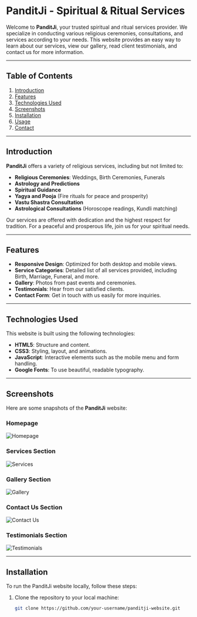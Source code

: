 # PanditJi - Spiritual & Ritual Services

Welcome to **PanditJi**, your trusted spiritual and ritual services provider. We specialize in conducting various religious ceremonies, consultations, and services according to your needs. This website provides an easy way to learn about our services, view our gallery, read client testimonials, and contact us for more information.

---

## Table of Contents

1. [Introduction](#introduction)
2. [Features](#features)
3. [Technologies Used](#technologies-used)
4. [Screenshots](#screenshots)
5. [Installation](#installation)
6. [Usage](#usage)
7. [Contact](#contact)

---

## Introduction

**PanditJi** offers a variety of religious services, including but not limited to:

- **Religious Ceremonies**: Weddings, Birth Ceremonies, Funerals
- **Astrology and Predictions**
- **Spiritual Guidance**
- **Yagya and Pooja** (Fire rituals for peace and prosperity)
- **Vastu Shastra Consultation**
- **Astrological Consultations** (Horoscope readings, Kundli matching)

Our services are offered with dedication and the highest respect for tradition. For a peaceful and prosperous life, join us for your spiritual needs.

---

## Features

- **Responsive Design**: Optimized for both desktop and mobile views.
- **Service Categories**: Detailed list of all services provided, including Birth, Marriage, Funeral, and more.
- **Gallery**: Photos from past events and ceremonies.
- **Testimonials**: Hear from our satisfied clients.
- **Contact Form**: Get in touch with us easily for more inquiries.

---

## Technologies Used

This website is built using the following technologies:

- **HTML5**: Structure and content.
- **CSS3**: Styling, layout, and animations.
- **JavaScript**: Interactive elements such as the mobile menu and form handling.
- **Google Fonts**: To use beautiful, readable typography.

---

## Screenshots

Here are some snapshots of the **PanditJi** website:

### Homepage
![Homepage](assets/images/homepage.jpg)

### Services Section
![Services](assets/images/services.jpg)

### Gallery Section
![Gallery](assets/images/gallery.jpg)

### Contact Us Section
![Contact Us](assets/images/contact.jpg)

### Testimonials Section
![Testimonials](assets/images/testimonials.jpg)

---

## Installation

To run the PanditJi website locally, follow these steps:

1. Clone the repository to your local machine:
   ```bash
   git clone https://github.com/your-username/panditji-website.git
